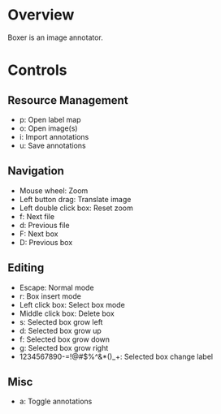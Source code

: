 # Overview

Boxer is an image annotator.

# Controls

## Resource Management

* p: Open label map
* o: Open image(s)
* i: Import annotations
* u: Save annotations

## Navigation

* Mouse wheel: Zoom
* Left button drag: Translate image
* Left double click box: Reset zoom
* f: Next file
* d: Previous file
* F: Next box
* D: Previous box

## Editing

* Escape: Normal mode
* r: Box insert mode
* Left click box: Select box mode
* Middle click box: Delete box 
* s: Selected box grow left
* d: Selected box grow up
* f: Selected box grow down
* g: Selected box grow right
* 1234567890-=!@#$%^&*()_+: Selected box change label

## Misc

* a: Toggle annotations
